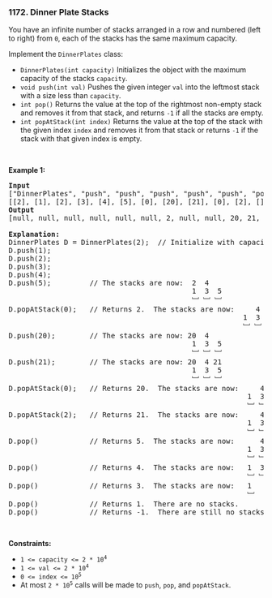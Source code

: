 <h3 align="left"> 1172. Dinner Plate Stacks</h3>
<div><p>You have an infinite number of stacks arranged in a row and numbered (left to right) from <code>0</code>, each of the stacks has the same maximum capacity.</p>

<p>Implement the <code>DinnerPlates</code> class:</p>

<ul>
	<li><code>DinnerPlates(int capacity)</code> Initializes the object with the maximum capacity of the stacks <code>capacity</code>.</li>
	<li><code>void push(int val)</code> Pushes the given integer <code>val</code> into the leftmost stack with a size less than <code>capacity</code>.</li>
	<li><code>int pop()</code> Returns the value at the top of the rightmost non-empty stack and removes it from that stack, and returns <code>-1</code> if all the stacks are empty.</li>
	<li><code>int popAtStack(int index)</code> Returns the value at the top of the stack with the given index <code>index</code> and removes it from that stack or returns <code>-1</code> if the stack with that given index is empty.</li>
</ul>

<p>&nbsp;</p>
<p><strong>Example 1:</strong></p>

<pre><strong>Input</strong>
["DinnerPlates", "push", "push", "push", "push", "push", "popAtStack", "push", "push", "popAtStack", "popAtStack", "pop", "pop", "pop", "pop", "pop"]
[[2], [1], [2], [3], [4], [5], [0], [20], [21], [0], [2], [], [], [], [], []]
<strong>Output</strong>
[null, null, null, null, null, null, 2, null, null, 20, 21, 5, 4, 3, 1, -1]

<strong>Explanation:</strong> 
DinnerPlates D = DinnerPlates(2);  // Initialize with capacity = 2
D.push(1);
D.push(2);
D.push(3);
D.push(4);
D.push(5);         // The stacks are now:  2  4
                                           1  3  5
                                           ﹈ ﹈ ﹈
D.popAtStack(0);   // Returns 2.  The stacks are now:     4
                                                       1  3  5
                                                       ﹈ ﹈ ﹈
D.push(20);        // The stacks are now: 20  4
                                           1  3  5
                                           ﹈ ﹈ ﹈
D.push(21);        // The stacks are now: 20  4 21
                                           1  3  5
                                           ﹈ ﹈ ﹈
D.popAtStack(0);   // Returns 20.  The stacks are now:     4 21
                                                        1  3  5
                                                        ﹈ ﹈ ﹈
D.popAtStack(2);   // Returns 21.  The stacks are now:     4
                                                        1  3  5
                                                        ﹈ ﹈ ﹈ 
D.pop()            // Returns 5.  The stacks are now:      4
                                                        1  3 
                                                        ﹈ ﹈  
D.pop()            // Returns 4.  The stacks are now:   1  3 
                                                        ﹈ ﹈   
D.pop()            // Returns 3.  The stacks are now:   1 
                                                        ﹈   
D.pop()            // Returns 1.  There are no stacks.
D.pop()            // Returns -1.  There are still no stacks.
</pre>

<p>&nbsp;</p>
<p><strong>Constraints:</strong></p>

<ul>
	<li><code>1 &lt;= capacity &lt;= 2 * 10<sup>4</sup></code></li>
	<li><code>1 &lt;= val &lt;= 2 * 10<sup>4</sup></code></li>
	<li><code>0 &lt;= index &lt;= 10<sup>5</sup></code></li>
	<li>At most <code>2 * 10<sup>5</sup></code> calls will be made to <code>push</code>, <code>pop</code>, and <code>popAtStack</code>.</li>
</ul>
</div>